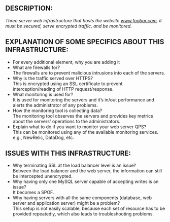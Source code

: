 ## DESCRIPTION:
*Three server web infrastructure that hosts the website www.foobar.com, it must be secured, serve encrypted traffic, and be monitored.*

## EXPLANATION OF SOME SPECIFICS ABOUT THIS INFRASTRUCTURE:
+ For every additional element, why you are adding it
+ What are firewalls for?
<br/>The firewalls are to prevent malicious intrusions into each of the servers.
+ Why is the traffic served over HTTPS?
<br/>This is encrypted using an SSL certificate to prevent interception/reading of HTTP request/response.
+ What monitoring is used for?
<br/>It is used for monitoring the servers and it’s in/out performance and alerts the administrator of any problems.
+ How the monitoring tool is collecting data?
<br/>The monitoring tool observes the servers and provides key metrics about the servers' operations to the administrators.
+ Explain what to do if you want to monitor your web server QPS?
<br/>This can be monitored using any of the available monitoring services. e.g., NewRelic, DataDog, etc.

## ISSUES WITH THIS INFRASTRUCTURE:
+ Why terminating SSL at the load balancer level is an issue?
<br/>Between the load balancer and the web server, the information can still be intercepted unencrypted.
+ Why having only one MySQL server capable of accepting writes is an issue?
<br/>It becomes a SPOF.
+ Why having servers with all the same components (database, web server and application server) might be a problem?
<br/>This setup is not easily scalable, because each set of resource has to be provided repeatedly, which also leads to troubleshooting problems.
